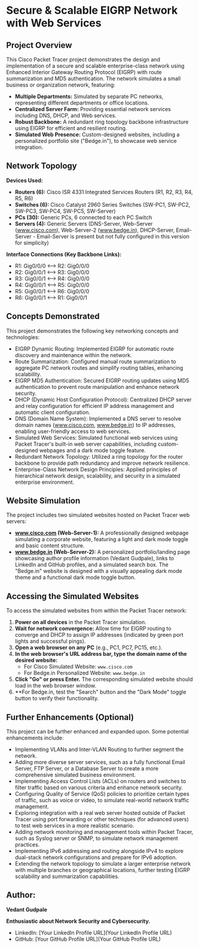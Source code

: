 # Secure & Scalable EIGRP Network with Web Services

## Project Overview

This Cisco Packet Tracer project demonstrates the design and implementation of a secure and scalable enterprise-class network using Enhanced Interior Gateway Routing Protocol (EIGRP) with route summarization and MD5 authentication. The network simulates a small business or organization network, featuring:

*   **Multiple Departments:** Simulated by separate PC networks, representing different departments or office locations.
*   **Centralized Server Farm:** Providing essential network services including DNS, DHCP, and Web services.
*   **Robust Backbone:** A redundant ring topology backbone infrastructure using EIGRP for efficient and resilient routing.
*   **Simulated Web Presence:** Custom-designed websites, including a personalized portfolio site ("Bedge.in"), to showcase web service integration.

## Network Topology

**Devices Used:**

*   **Routers (6):** Cisco ISR 4331 Integrated Services Routers (R1, R2, R3, R4, R5, R6)
*   **Switches (6):** Cisco Catalyst 2960 Series Switches (SW-PC1, SW-PC2, SW-PC3, SW-PC4, SW-PC5, SW-Server)
*   **PCs (30):** Generic PCs, 6 connected to each PC Switch
*   **Servers (4):** Generic Servers (DNS-Server, Web-Server (www.cisco.com), Web-Server-2 (www.bedge.in), DHCP-Server, Email-Server - Email-Server is present but not fully configured in this version for simplicity)

**Interface Connections (Key Backbone Links):**

*   R1: Gig0/0/0 <--> R2: Gig0/0/0
*   R2: Gig0/0/1 <--> R3: Gig0/0/0
*   R3: Gig0/0/1 <--> R4: Gig0/0/0
*   R4: Gig0/0/1 <--> R5: Gig0/0/0
*   R5: Gig0/0/1 <--> R6: Gig0/0/0
*   R6: Gig0/0/1 <--> R1: Gig0/0/1

## Concepts Demonstrated

This project demonstrates the following key networking concepts and technologies:

*   EIGRP Dynamic Routing: Implemented EIGRP for automatic route discovery and maintenance within the network.
*   Route Summarization: Configured manual route summarization to aggregate PC network routes and simplify routing tables, enhancing scalability.
*   EIGRP MD5 Authentication: Secured EIGRP routing updates using MD5 authentication to prevent route manipulation and enhance network security.
*   DHCP (Dynamic Host Configuration Protocol): Centralized DHCP server and relay configuration for efficient IP address management and automatic client configuration.
*   DNS (Domain Name System): Implemented a DNS server to resolve domain names (www.cisco.com, www.bedge.in) to IP addresses, enabling user-friendly access to web services.
*   Simulated Web Services: Simulated functional web services using Packet Tracer's built-in web server capabilities, including custom-designed webpages and a dark mode toggle feature.
*   Redundant Network Topology: Utilized a ring topology for the router backbone to provide path redundancy and improve network resilience.
*   Enterprise-Class Network Design Principles: Applied principles of hierarchical network design, scalability, and security in a simulated enterprise environment.

## Website Simulation

The project includes two simulated websites hosted on Packet Tracer web servers:

*   **www.cisco.com (Web-Server-1):** A professionally designed webpage simulating a corporate website, featuring a light and dark mode toggle and basic content structure.
*   **www.bedge.in (Web-Server-2):** A personalized portfolio/landing page showcasing author profile information (Vedant Gudpale), links to LinkedIn and GitHub profiles, and a simulated search box. The "Bedge.in" website is designed with a visually appealing dark mode theme and a functional dark mode toggle button.

## Accessing the Simulated Websites

To access the simulated websites from within the Packet Tracer network:

1.  **Power on all devices** in the Packet Tracer simulation.
2.  **Wait for network convergence:** Allow time for EIGRP routing to converge and DHCP to assign IP addresses (indicated by green port lights and successful pings).
3.  **Open a web browser on any PC** (e.g., PC1, PC7, PC15, etc.).
4.  **In the web browser's URL address bar, type the domain name of the desired website:**
    *   For Cisco Simulated Website: `www.cisco.com`
    *   For Bedge.in Personalized Website: `www.bedge.in`
5.  **Click "Go" or press Enter.** The corresponding simulated website should load in the web browser window.
6.  **For Bedge.in, test the "Search" button and the "Dark Mode" toggle button to verify their functionality.


## Further Enhancements (Optional)

This project can be further enhanced and expanded upon. Some potential enhancements include:

*   Implementing VLANs and Inter-VLAN Routing to further segment the network.
*   Adding more diverse server services, such as a fully functional Email Server, FTP Server, or a Database Server to create a more comprehensive simulated business environment.
*   Implementing Access Control Lists (ACLs) on routers and switches to filter traffic based on various criteria and enhance network security.
*   Configuring Quality of Service (QoS) policies to prioritize certain types of traffic, such as voice or video, to simulate real-world network traffic management.
*   Exploring integration with a real web server hosted outside of Packet Tracer using port forwarding or other techniques (for advanced users) to test web services in a more realistic scenario.
*   Adding network monitoring and management tools within Packet Tracer, such as Syslog server or SNMP, to simulate network management practices.
*   Implementing IPv6 addressing and routing alongside IPv4 to explore dual-stack network configurations and prepare for IPv6 adoption.
*   Extending the network topology to simulate a larger enterprise network with multiple branches or geographical locations, further testing EIGRP scalability and summarization capabilities.

## Author:

**Vedant Gudpale**

**Enthusiastic about Network Security and Cybersecurity.**

*   LinkedIn: [Your LinkedIn Profile URL](Your LinkedIn Profile URL)
*   GitHub: [Your GitHub Profile URL](Your GitHub Profile URL)


